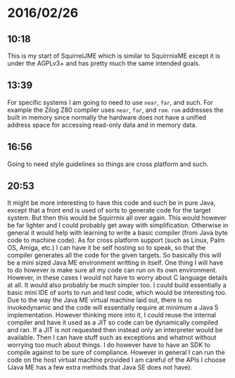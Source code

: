 # 2016/02/26

## 10:18

This is my start of SquirrelJME which is similar to SquirrnixME except it is
under the AGPLv3+ and has pretty much the same intended goals.

## 13:39

For specific systems I am going to need to use `near`, `far`, and such. For
example the Zilog Z80 compiler uses `near`, `far`, and `rom`. `rom` addresses
the built in memory since normally the hardware does not have a unified address
space for accessing read-only data and in memory data.

## 16:56

Going to need style guidelines so things are cross platform and such.

## 20:53

It might be more interesting to have this code and such be in pure Java,
except that a front end is used of sorts to generate code for the target
system. But then this would be Squirrnix all over again. This would however
be far lighter and I could probably get away with simplification. Otherwise in
general it would help with learning to write a basic compiler (from Java byte
code to machine code). As for cross platform support (such as Linux, Palm OS,
Amiga, etc.) I can have it be self hosting so to speak, so that the compiler
generates all the code for the given targets. So basically this will be a
mini sized Java ME environment writting in itself. One thing I will have to do
however is make sure all my code can run on its own environment. However, in
these cases I would not have to worry about C language details at all. It would
also probably be much simpler too. I could build essentially a basic mini IDE
of sorts to run and test code, which would be interesting too. Due to the way
the Java ME virtual machine laid out, there is no invokedynamic and the code
will essentially require at minimum a Java 5 implementation. However thinking
more into it, I could reuse the internal compiler and have it used as a JIT so
code can be dynamically compiled and ran. If a JIT is not requested then
instead only an interpreter would be available. Then I can have stuff such as
exceptions and whatnot without worrying too much about things. I do however
have to have an SDK to compile against to be sure of compliance. However in
general I can run the code on the host virtual machine provided I am careful
of the APIs I choose (Java ME has a few extra methods that Java SE does not
have).

